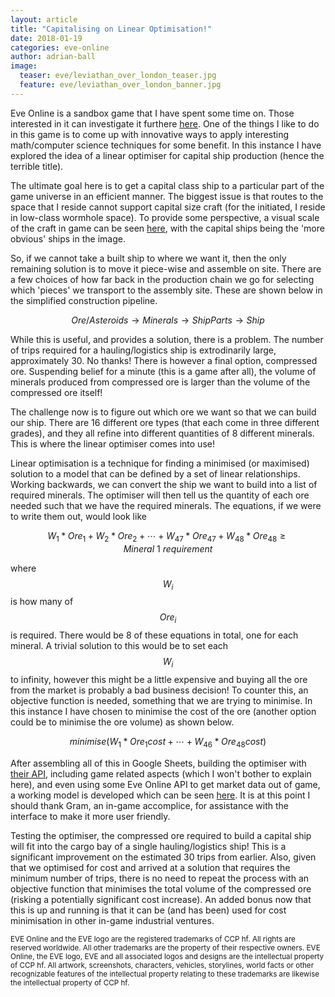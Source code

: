 ```yaml
---
layout: article
title: "Capitalising on Linear Optimisation!"
date: 2018-01-19
categories: eve-online
author: adrian-ball
image:
  teaser: eve/leviathan_over_london_teaser.jpg
  feature: eve/leviathan_over_london_banner.jpg
---
```


Eve Online is a sandbox game that I have spent some time on. Those interested in it can investigate it furthere [here](https://www.eveonline.com/). One of the things I like to do in this game is to come up with innovative ways to apply interesting math/computer science techniques for some benefit. In this instance I have explored the idea of a linear optimiser for capital ship production (hence the terrible title).

The ultimate goal here is to get a capital class ship to a particular part of the game universe in an efficient manner. The biggest issue is that routes to the space that I reside cannot support capital size craft (for the initiated, I reside in low-class wormhole space). To provide some perspective, a visual scale of the craft in game can be seen [here](http://www.garia.net/g6/eve_chart-4096.jpg), with the capital ships being the 'more obvious' ships in the image.

So, if we cannot take a built ship to where we want it, then the only remaining solution is to move it piece-wise and assemble on site. There are a few choices of how far back in the production chain we go for selecting which 'pieces' we transport to the assembly site. These are shown below in the simplified construction pipeline.

$$ Ore/Asteroids \rightarrow Minerals \rightarrow Ship Parts \rightarrow Ship $$

While this is useful, and provides a solution, there is a problem. The number of trips required for a hauling/logistics ship is extrodinarily large, approximately 30. No thanks! There is however a final option, compressed ore. Suspending belief for a minute (this is a game after all), the volume of minerals produced from compressed ore is larger than the volume of the compressed ore itself!

The challenge now is to figure out which ore we want so that we can build our ship. There are 16 different ore types (that each come in three different grades), and they all refine into different quantities of 8 different minerals. This is where the linear optimiser comes into use!

Linear optimisation is a technique for finding a minimised (or maximised) solution to a model that can be defined by a set of linear relationships. Working backwards, we can convert the ship we want to build into a list of required minerals. The optimiser will then tell us the quantity of each ore needed such that we have the required minerals. The equations, if we were to write them out, would look like

$$ W_1*Ore_1 + W_2*Ore_2 + \cdots + W_{47}*Ore_{47} + W_{48}*Ore_{48} \geq Mineral \ 1 \ requirement$$

where $$W_i$$ is how many of $$Ore_i$$ is required. There would be 8 of these equations in total, one for each mineral. A trivial solution to this would be to set each $$W_i$$ to infinity, however this might be a little expensive and buying all the ore from the market is probably a bad business decision! To counter this, an objective function is needed, something that we are trying to minimise. In this instance I have chosen to minimise the cost of the ore (another option could be to minimise the ore volume) as shown below.

$$minimise(W_1*Ore_{1}cost + \cdots + W_{46}*Ore_{48}cost)$$

After assembling all of this in Google Sheets, building the optimiser with [their API](https://developers.google.com/optimization/lp/add-on), including game related aspects (which I won't bother to explain here), and even using some Eve Online API to get market data out of game, a working model is developed which can be seen [here](https://docs.google.com/spreadsheets/d/1w0j7Dnh9hmOws4ZaxpF6-p-i2nkxnr-pYzf7Ib4BMws/edit?usp=drive_web). It is at this point I should thank Gram, an in-game accomplice, for assistance with the interface to make it more user friendly.

Testing the optimiser, the compressed ore required to build a capital ship will fit into the cargo bay of a single hauling/logistics ship! This is a significant improvement on the estimated 30 trips from earlier. Also, given that we optimised for cost and arrived at a solution that requires the minimum number of trips, there is no need to repeat the process with an objective function that minimises the total volume of the compressed ore (risking a potentially significant cost increase). An added bonus now that this is up and running is that it can be (and has been) used for cost minimisation in other in-game industrial ventures.


<sup>
EVE Online and the EVE logo are the registered trademarks of CCP hf. All rights are reserved worldwide. All other trademarks are the property of their respective owners. EVE Online, the EVE logo, EVE and all associated logos and designs are the intellectual property of CCP hf. All artwork, screenshots, characters, vehicles, storylines, world facts or other recognizable features of the intellectual property relating to these trademarks are likewise the intellectual property of CCP hf.
</sup>
